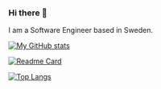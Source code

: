 ### Hi there 👋

I am a Software Engineer based in Sweden.

[![My GitHub stats](https://github-readme-stats.vercel.app/api?username=ThomasEmilsson&hide=issues,contribs&count_private=true&show_icons=true&theme=nord)](https://github.com/ThomasEmilsson/github-readme-stats)

[![Readme Card](https://github-readme-stats.vercel.app/api/pin/?username=ThomasEmilsson&repo=thomasemilsson.info)](https://www.thomasemilsson.info/)

[![Top Langs](https://github-readme-stats.vercel.app/api/top-langs/?username=ThomasEmilsson&theme=nord&langs_count=7&layout=compact)](https://github.com/ThomasEmilsson/github-readme-stats)

<!--
**ThomasEmilsson/ThomasEmilsson** is a ✨ _special_ ✨ repository because its `README.md` (this file) appears on your GitHub profile.

Here are some ideas to get you started:

- 🔭 I’m currently working on ...
- 🌱 I’m currently learning ...
- 👯 I’m looking to collaborate on ...
- 🤔 I’m looking for help with ...
- 💬 Ask me about ...
- 📫 How to reach me: ...
- 😄 Pronouns: ...
- ⚡ Fun fact: ...
-->
